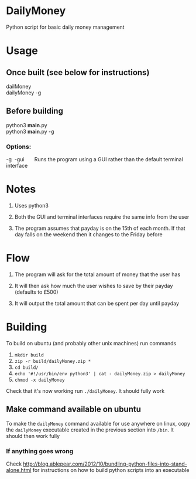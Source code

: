 # DailyMoney

Python script for basic daily money management

# Usage

## Once built (see below for instructions)

dailMoney  
dailyMoney -g

## Before building
python3 __main__.py  
python3 __main__.py -g

### Options:  
-g&nbsp;&nbsp;-gui  &nbsp;&nbsp;&nbsp;&nbsp;&nbsp;&nbsp;Runs the program using a GUI rather than the default terminal interface

# Notes

1. Uses python3

2. Both the GUI and terminal interfaces require the same info from the user

3. The program assumes that payday is on the 15th of each month. If that day falls on the weekend then it changes to the Friday before

# Flow

1. The program will ask for the total amount of money that the user has

2. It will then ask how much the user wishes to save by their payday (defaults to £500)

3. It will output the total amount that can be spent per day until payday

# Building

To build on ubuntu (and probably other unix machines) run commands

1. `mkdir build`
2. `zip -r build/dailyMoney.zip *`
3. `cd build/`
4. `echo '#!/usr/bin/env python3' | cat - dailyMoney.zip > dailyMoney`
5. `chmod -x dailyMoney`

Check that it's now working run `./dailyMoney`. It should fully work

## Make command available on ubuntu

To make the `dailyMoney` command available for use anywhere on linux, copy the `dailyMoney` executable created in the  previous section into `/bin`. It should then work fully

### If anything goes wrong

Check http://blog.ablepear.com/2012/10/bundling-python-files-into-stand-alone.html for instructions on how to build python scripts into an executable